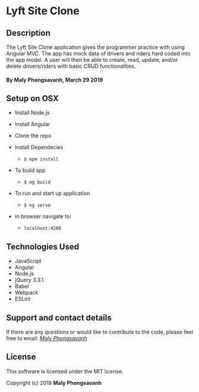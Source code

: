 # Lyft Site Clone

## Description

The Lyft Site Clone application gives the programmer practice with using Angular MVC. The app has mock data of drivers and riders hard coded into the app model. A user will then be able to create, read, update, and/or delete drivers/riders with basic CRUD functionalities.


#### By Maly Phongsavanh, March 29 2019

## Setup on OSX

* Install Node.js
* Install Angular

* Clone the repo

* Install Dependecies
  * `$ npm install`

* To build app
  * `$ ng build`

* To run and start up application
  * `$ ng serve`

* In browser navigate to:
  * `localhost:4200`






## Technologies Used

* JavaScript
* Angular
* Node.js
* jQuery 3.3.1
* Babel
* Webpack
* ESLint

## Support and contact details

If there are any _questions_ or would like to contribute to the code, please feel free to email: _[Maly Phongsavanh](mailto:phongsavanh619@icloud.com)_

## License

This software is licensed under the MIT license.

Copyright (c) 2019 **Maly Phongsavanh**
